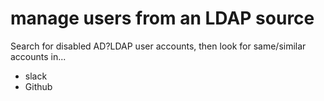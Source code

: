 # manage users from an LDAP source

Search for disabled AD?LDAP user accounts, then look for same/similar accounts in...
* slack
* Github
